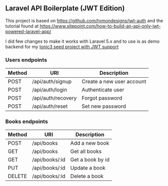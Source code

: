 ## Laravel API Boilerplate (JWT Edition)

This project is based on https://github.com/tymondesigns/jwt-auth and the tutorial found at https://www.sitepoint.com/how-to-build-an-api-only-jwt-powered-laravel-app/

I did few changes to make it works with Laravel 5.x and to use is as demo backend for my [Ionic3 seed project with JWT support](https://github.com/vmanchev/ionic3-seed-jwt)


### Users endpoints

| Method | URI | Description |
|-----|---|---|
| POST | /api/auth/signup | Create a new user account |
| POST | /api/auth/login | Authenticate user |
| POST | /api/auth/recovery | Forgot password |
| POST | /api/auth/reset | Set new password | 


### Books endpoints

| Method | URI | Description |
|-----|---|---|
| POST | /api/books | Add a new book |
| GET | /api/books | Get all books |
| GET | /api/books/:id | Get a book by id |
| PUT | /api/books/:id | Update a book |
| DELETE | /api/books/:id | Delete a book |

